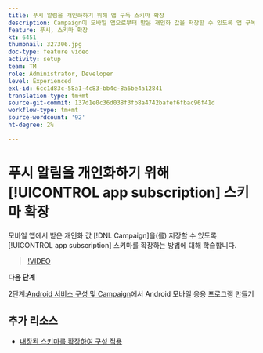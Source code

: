 ```yaml
---
title: 푸시 알림을 개인화하기 위해 앱 구독 스키마 확장
description: Campaign이 모바일 앱으로부터 받은 개인화 값을 저장할 수 있도록 앱 구독 스키마를 확장하는 방법을 알아보십시오.
feature: 푸시, 스키마 확장
kt: 6451
thumbnail: 327306.jpg
doc-type: feature video
activity: setup
team: TM
role: Administrator, Developer
level: Experienced
exl-id: 6cc1d83c-58a1-4c83-bb4c-8a6be4a12841
translation-type: tm+mt
source-git-commit: 137d1e0c36d038f3fb8a4742bafef6fbac96f41d
workflow-type: tm+mt
source-wordcount: '92'
ht-degree: 2%

---
```


# 푸시 알림을 개인화하기 위해 [!UICONTROL app subscription] 스키마 확장

모바일 앱에서 받은 개인화 값 [!DNL Campaign]을(를) 저장할 수 있도록 [!UICONTROL app subscription] 스키마를 확장하는 방법에 대해 학습합니다.

>[!VIDEO](https://video.tv.adobe.com/v/327306?quality=12)

**다음 단계**

2단계:[Android 서비스 구성 및 Campaign](/help/tutorial-getting-started-with-push-notifications-for-android/configuring-an-android-service-in-campaign.md)에서 Android 모바일 응용 프로그램 만들기

## 추가 리소스

* [내장된 스키마를 확장하여 구성 적용](https://experienceleague.adobe.com/docs/campaign-classic/using/sending-messages/sending-push-notifications/configure-the-mobile-app/configuring-the-mobile-application-android.html#extend-subscription-schema)
